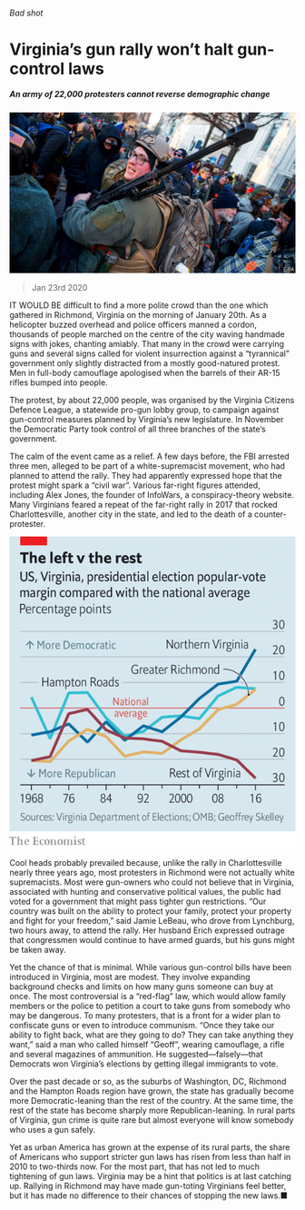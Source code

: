 ###### Bad shot

# Virginia’s gun rally won’t halt gun-control laws 

##### An army of 22,000 protesters cannot reverse demographic change 

![image](images/20200125_USP505.jpg) 

> Jan 23rd 2020 

IT WOULD BE difficult to find a more polite crowd than the one which gathered in Richmond, Virginia on the morning of January 20th. As a helicopter buzzed overhead and police officers manned a cordon, thousands of people marched on the centre of the city waving handmade signs with jokes, chanting amiably. That many in the crowd were carrying guns and several signs called for violent insurrection against a “tyrannical” government only slightly distracted from a mostly good-natured protest. Men in full-body camouflage apologised when the barrels of their AR-15 rifles bumped into people.

The protest, by about 22,000 people, was organised by the Virginia Citizens Defence League, a statewide pro-gun lobby group, to campaign against gun-control measures planned by Virginia’s new legislature. In November the Democratic Party took control of all three branches of the state’s government.

The calm of the event came as a relief. A few days before, the FBI arrested three men, alleged to be part of a white-supremacist movement, who had planned to attend the rally. They had apparently expressed hope that the protest might spark a “civil war”. Various far-right figures attended, including Alex Jones, the founder of InfoWars, a conspiracy-theory website. Many Virginians feared a repeat of the far-right rally in 2017 that rocked Charlottesville, another city in the state, and led to the death of a counter-protester.

![image](images/20200125_USC291.png) 


Cool heads probably prevailed because, unlike the rally in Charlottesville nearly three years ago, most protesters in Richmond were not actually white supremacists. Most were gun-owners who could not believe that in Virginia, associated with hunting and conservative political values, the public had voted for a government that might pass tighter gun restrictions. “Our country was built on the ability to protect your family, protect your property and fight for your freedom,” said Jamie LeBeau, who drove from Lynchburg, two hours away, to attend the rally. Her husband Erich expressed outrage that congressmen would continue to have armed guards, but his guns might be taken away.

Yet the chance of that is minimal. While various gun-control bills have been introduced in Virginia, most are modest. They involve expanding background checks and limits on how many guns someone can buy at once. The most controversial is a “red-flag” law, which would allow family members or the police to petition a court to take guns from somebody who may be dangerous. To many protesters, that is a front for a wider plan to confiscate guns or even to introduce communism. “Once they take our ability to fight back, what are they going to do? They can take anything they want,” said a man who called himself “Geoff”, wearing camouflage, a rifle and several magazines of ammunition. He suggested—falsely—that Democrats won Virginia’s elections by getting illegal immigrants to vote.

Over the past decade or so, as the suburbs of Washington, DC, Richmond and the Hampton Roads region have grown, the state has gradually become more Democratic-leaning than the rest of the country. At the same time, the rest of the state has become sharply more Republican-leaning. In rural parts of Virginia, gun crime is quite rare but almost everyone will know somebody who uses a gun safely.

Yet as urban America has grown at the expense of its rural parts, the share of Americans who support stricter gun laws has risen from less than half in 2010 to two-thirds now. For the most part, that has not led to much tightening of gun laws. Virginia may be a hint that politics is at last catching up. Rallying in Richmond may have made gun-toting Virginians feel better, but it has made no difference to their chances of stopping the new laws.■

